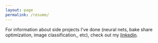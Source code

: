 ```yaml
---
layout: page
permalink: /resume/
---
```

For information about side projects I've done (neural nets, bake share optimization, image classification,, etc), check out my <a href="https://www.linkedin.com/in/khalid-bouziane-414414b4/"  target="_blank">linkedin</a>.
